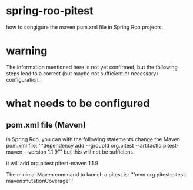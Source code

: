 # spring-roo-pitest
how to congigure the maven pom.xml file in Spring Roo projects

# warning
The information mentioned here is not yet confirmed; but the following steps lead to a correct (but maybe not sufficient or necessary) configuration.

# what needs to be configured
## pom.xml file (Maven)

in Spring Roo, you can with the following statements change the Maven pom.xml file:
'''dependency add --groupId org.pitest --artifactId pitest-maven --version 1.1.9'''
but this will not be sufficient.

it will add
  <dependencies>
        <dependency>
            <groupId>org.pitest</groupId>
            <artifactId>pitest-maven</artifactId>
            <version>1.1.9</version>
            <!--  does this skip work 20/03/2016 15:05:02 fsp
                  see https://github.com/hcoles/pitest/issues/157
                  // configuration not recognised
                  // but "mvn install -DskipTests=true" is NOT executing the scripts 
            <configuration> 
              <skip>${skipTests}</skip> 
            </configuration>            
             -->
        </dependency>
  </dependencies>


The minimal Maven command to launch a pitest is:
'''mvn org.pitest:pitest-maven:mutationCoverage'''








